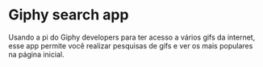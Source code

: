 # Giphy search app
 Usando a pi do Giphy developers para ter acesso a vários gifs da internet, esse app permite você realizar pesquisas de gifs e ver os mais populares na página inicial.

